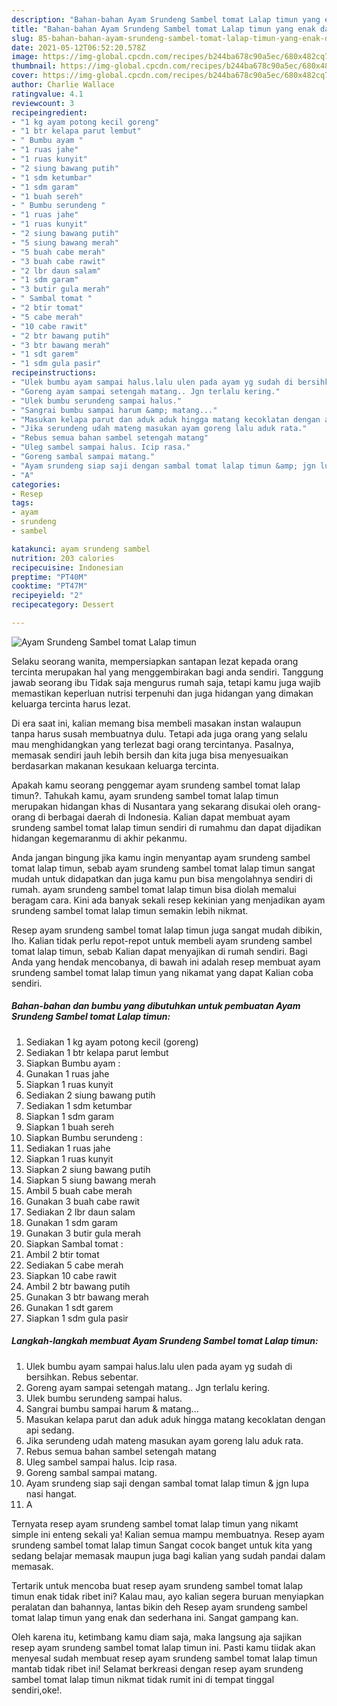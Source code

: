 ```yaml
---
description: "Bahan-bahan Ayam Srundeng Sambel tomat Lalap timun yang enak dan Mudah Dibuat"
title: "Bahan-bahan Ayam Srundeng Sambel tomat Lalap timun yang enak dan Mudah Dibuat"
slug: 85-bahan-bahan-ayam-srundeng-sambel-tomat-lalap-timun-yang-enak-dan-mudah-dibuat
date: 2021-05-12T06:52:20.578Z
image: https://img-global.cpcdn.com/recipes/b244ba678c90a5ec/680x482cq70/ayam-srundeng-sambel-tomat-lalap-timun-foto-resep-utama.jpg
thumbnail: https://img-global.cpcdn.com/recipes/b244ba678c90a5ec/680x482cq70/ayam-srundeng-sambel-tomat-lalap-timun-foto-resep-utama.jpg
cover: https://img-global.cpcdn.com/recipes/b244ba678c90a5ec/680x482cq70/ayam-srundeng-sambel-tomat-lalap-timun-foto-resep-utama.jpg
author: Charlie Wallace
ratingvalue: 4.1
reviewcount: 3
recipeingredient:
- "1 kg ayam potong kecil goreng"
- "1 btr kelapa parut lembut"
- " Bumbu ayam "
- "1 ruas jahe"
- "1 ruas kunyit"
- "2 siung bawang putih"
- "1 sdm ketumbar"
- "1 sdm garam"
- "1 buah sereh"
- " Bumbu serundeng "
- "1 ruas jahe"
- "1 ruas kunyit"
- "2 siung bawang putih"
- "5 siung bawang merah"
- "5 buah cabe merah"
- "3 buah cabe rawit"
- "2 lbr daun salam"
- "1 sdm garam"
- "3 butir gula merah"
- " Sambal tomat "
- "2 btir tomat"
- "5 cabe merah"
- "10 cabe rawit"
- "2 btr bawang putih"
- "3 btr bawang merah"
- "1 sdt garem"
- "1 sdm gula pasir"
recipeinstructions:
- "Ulek bumbu ayam sampai halus.lalu ulen pada ayam yg sudah di bersihkan. Rebus sebentar."
- "Goreng ayam sampai setengah matang.. Jgn terlalu kering."
- "Ulek bumbu serundeng sampai halus."
- "Sangrai bumbu sampai harum &amp; matang..."
- "Masukan kelapa parut dan aduk aduk hingga matang kecoklatan dengan api sedang."
- "Jika serundeng udah mateng masukan ayam goreng lalu aduk rata."
- "Rebus semua bahan sambel setengah matang"
- "Uleg sambel sampai halus. Icip rasa."
- "Goreng sambal sampai matang."
- "Ayam srundeng siap saji dengan sambal tomat lalap timun &amp; jgn lupa nasi hangat."
- "A"
categories:
- Resep
tags:
- ayam
- srundeng
- sambel

katakunci: ayam srundeng sambel 
nutrition: 203 calories
recipecuisine: Indonesian
preptime: "PT40M"
cooktime: "PT47M"
recipeyield: "2"
recipecategory: Dessert

---
```



![Ayam Srundeng Sambel tomat Lalap timun](https://img-global.cpcdn.com/recipes/b244ba678c90a5ec/680x482cq70/ayam-srundeng-sambel-tomat-lalap-timun-foto-resep-utama.jpg)

Selaku seorang wanita, mempersiapkan santapan lezat kepada orang tercinta merupakan hal yang menggembirakan bagi anda sendiri. Tanggung jawab seorang ibu Tidak saja mengurus rumah saja, tetapi kamu juga wajib memastikan keperluan nutrisi terpenuhi dan juga hidangan yang dimakan keluarga tercinta harus lezat.

Di era  saat ini, kalian memang bisa membeli masakan instan walaupun tanpa harus susah membuatnya dulu. Tetapi ada juga orang yang selalu mau menghidangkan yang terlezat bagi orang tercintanya. Pasalnya, memasak sendiri jauh lebih bersih dan kita juga bisa menyesuaikan berdasarkan makanan kesukaan keluarga tercinta. 



Apakah kamu seorang penggemar ayam srundeng sambel tomat lalap timun?. Tahukah kamu, ayam srundeng sambel tomat lalap timun merupakan hidangan khas di Nusantara yang sekarang disukai oleh orang-orang di berbagai daerah di Indonesia. Kalian dapat membuat ayam srundeng sambel tomat lalap timun sendiri di rumahmu dan dapat dijadikan hidangan kegemaranmu di akhir pekanmu.

Anda jangan bingung jika kamu ingin menyantap ayam srundeng sambel tomat lalap timun, sebab ayam srundeng sambel tomat lalap timun sangat mudah untuk didapatkan dan juga kamu pun bisa mengolahnya sendiri di rumah. ayam srundeng sambel tomat lalap timun bisa diolah memalui beragam cara. Kini ada banyak sekali resep kekinian yang menjadikan ayam srundeng sambel tomat lalap timun semakin lebih nikmat.

Resep ayam srundeng sambel tomat lalap timun juga sangat mudah dibikin, lho. Kalian tidak perlu repot-repot untuk membeli ayam srundeng sambel tomat lalap timun, sebab Kalian dapat menyajikan di rumah sendiri. Bagi Anda yang hendak mencobanya, di bawah ini adalah resep membuat ayam srundeng sambel tomat lalap timun yang nikamat yang dapat Kalian coba sendiri.

<!--inarticleads1-->

##### Bahan-bahan dan bumbu yang dibutuhkan untuk pembuatan Ayam Srundeng Sambel tomat Lalap timun:

1. Sediakan 1 kg ayam potong kecil (goreng)
1. Sediakan 1 btr kelapa parut lembut
1. Siapkan  Bumbu ayam :
1. Gunakan 1 ruas jahe
1. Siapkan 1 ruas kunyit
1. Sediakan 2 siung bawang putih
1. Sediakan 1 sdm ketumbar
1. Siapkan 1 sdm garam
1. Siapkan 1 buah sereh
1. Siapkan  Bumbu serundeng :
1. Sediakan 1 ruas jahe
1. Siapkan 1 ruas kunyit
1. Siapkan 2 siung bawang putih
1. Siapkan 5 siung bawang merah
1. Ambil 5 buah cabe merah
1. Gunakan 3 buah cabe rawit
1. Sediakan 2 lbr daun salam
1. Gunakan 1 sdm garam
1. Gunakan 3 butir gula merah
1. Siapkan  Sambal tomat :
1. Ambil 2 btir tomat
1. Sediakan 5 cabe merah
1. Siapkan 10 cabe rawit
1. Ambil 2 btr bawang putih
1. Gunakan 3 btr bawang merah
1. Gunakan 1 sdt garem
1. Siapkan 1 sdm gula pasir




<!--inarticleads2-->

##### Langkah-langkah membuat Ayam Srundeng Sambel tomat Lalap timun:

1. Ulek bumbu ayam sampai halus.lalu ulen pada ayam yg sudah di bersihkan. Rebus sebentar.
1. Goreng ayam sampai setengah matang.. Jgn terlalu kering.
1. Ulek bumbu serundeng sampai halus.
1. Sangrai bumbu sampai harum &amp; matang...
1. Masukan kelapa parut dan aduk aduk hingga matang kecoklatan dengan api sedang.
1. Jika serundeng udah mateng masukan ayam goreng lalu aduk rata.
1. Rebus semua bahan sambel setengah matang
1. Uleg sambel sampai halus. Icip rasa.
1. Goreng sambal sampai matang.
1. Ayam srundeng siap saji dengan sambal tomat lalap timun &amp; jgn lupa nasi hangat.
1. A




Ternyata resep ayam srundeng sambel tomat lalap timun yang nikamt simple ini enteng sekali ya! Kalian semua mampu membuatnya. Resep ayam srundeng sambel tomat lalap timun Sangat cocok banget untuk kita yang sedang belajar memasak maupun juga bagi kalian yang sudah pandai dalam memasak.

Tertarik untuk mencoba buat resep ayam srundeng sambel tomat lalap timun enak tidak ribet ini? Kalau mau, ayo kalian segera buruan menyiapkan peralatan dan bahannya, lantas bikin deh Resep ayam srundeng sambel tomat lalap timun yang enak dan sederhana ini. Sangat gampang kan. 

Oleh karena itu, ketimbang kamu diam saja, maka langsung aja sajikan resep ayam srundeng sambel tomat lalap timun ini. Pasti kamu tiidak akan menyesal sudah membuat resep ayam srundeng sambel tomat lalap timun mantab tidak ribet ini! Selamat berkreasi dengan resep ayam srundeng sambel tomat lalap timun nikmat tidak rumit ini di tempat tinggal sendiri,oke!.

